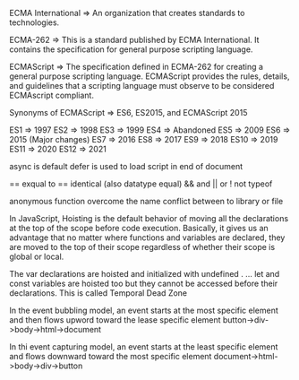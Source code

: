 ECMA International   =>    An organization that creates standards to technologies.

ECMA-262    =>    This is a standard published by ECMA International. It contains the specification for general purpose scripting language.

ECMAScript  =>    The specification defined in ECMA-262 for creating a general purpose scripting language. ECMAScript provides the rules, details, and guidelines that a scripting language must observe to be considered ECMAscript compliant.

Synonyms of ECMAScript  =>    ES6, ES2015, and ECMAScript 2015

ES1   =>    1997
ES2   =>    1998
ES3   =>    1999
ES4   =>    Abandoned
ES5   =>    2009
ES6   =>    2015  (Major changes)
ES7   =>    2016
ES8   =>    2017
ES9   =>    2018
ES10  =>    2019
ES11  =>    2020
ES12  =>    2021

<script async src=""></script> async is default
<script defer src=""></script> defer is used to load script in end of document

== exqual to
== identical (also datatype equal)
&& and
|| or
! not
typeof

anonymous function overcome the name conflict between to library or file

<!-- Hoisting -->
In JavaScript, Hoisting is the default behavior of moving all the declarations at the top of the scope before code execution. Basically, it gives us an advantage that no matter where functions and variables are declared, they are moved to the top of their scope regardless of whether their scope is global or local.

<!-- Temporal Dead Zone -->
The var declarations are hoisted and initialized with undefined . ... let and const variables are hoisted too but they cannot be accessed before their declarations. This is called Temporal Dead Zone

<!-- Event Bubbling -->
In the event bubbling model, an event starts at the most specific element and then flows upword toward the lease specific element
button->div->body->html->document

<!-- Event Capturing -->
In thi event capturing model, an event starts at the least specific element and flows downward toward the most specific element
document->html->body->div->button

